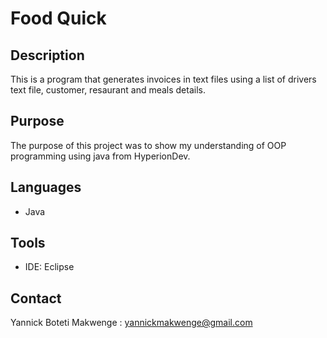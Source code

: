 # Food Quick

## Description 

This is a program that generates invoices in text files using a list of drivers text file, customer, resaurant and meals details.

## Purpose

The purpose of this project was to show my understanding of OOP programming using java from HyperionDev.

## Languages

- Java

## Tools

- IDE: Eclipse

## Contact

Yannick Boteti Makwenge : yannickmakwenge@gmail.com

